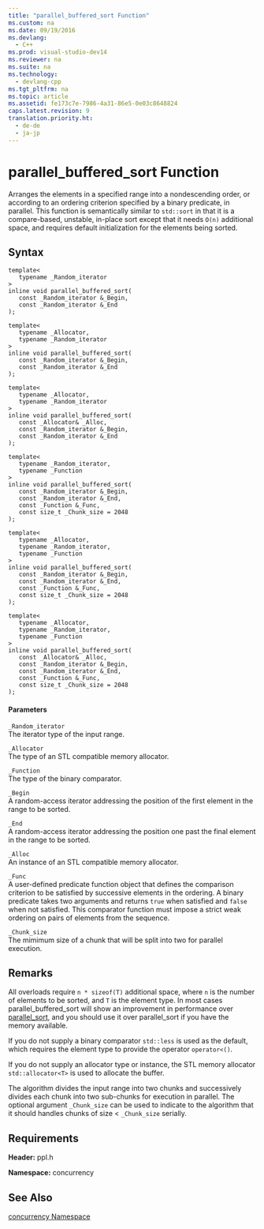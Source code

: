 ```yaml
---
title: "parallel_buffered_sort Function"
ms.custom: na
ms.date: 09/19/2016
ms.devlang: 
  - C++
ms.prod: visual-studio-dev14
ms.reviewer: na
ms.suite: na
ms.technology: 
  - devlang-cpp
ms.tgt_pltfrm: na
ms.topic: article
ms.assetid: fe173c7e-7986-4a31-86e5-0e03c8648824
caps.latest.revision: 9
translation.priority.ht: 
  - de-de
  - ja-jp
---
```

# parallel_buffered_sort Function
Arranges the elements in a specified range into a nondescending order, or according to an ordering criterion specified by a binary predicate, in parallel. This function is semantically similar to `std::sort` in that it is a compare-based, unstable, in-place sort except that it needs `O(n)` additional space, and requires default initialization for the elements being sorted.  
  
## Syntax  
  
```  
template<  
   typename _Random_iterator  
>  
inline void parallel_buffered_sort(  
   const _Random_iterator &_Begin,  
   const _Random_iterator &_End  
);  
  
template<  
   typename _Allocator,  
   typename _Random_iterator  
>  
inline void parallel_buffered_sort(  
   const _Random_iterator &_Begin,  
   const _Random_iterator &_End  
);  
  
template<  
   typename _Allocator,  
   typename _Random_iterator  
>  
inline void parallel_buffered_sort(  
   const _Allocator& _Alloc,  
   const _Random_iterator &_Begin,  
   const _Random_iterator &_End  
);  
  
template<  
   typename _Random_iterator,  
   typename _Function  
>  
inline void parallel_buffered_sort(  
   const _Random_iterator &_Begin,  
   const _Random_iterator &_End,  
   const _Function &_Func,  
   const size_t _Chunk_size = 2048  
);  
  
template<  
   typename _Allocator,  
   typename _Random_iterator,  
   typename _Function  
>  
inline void parallel_buffered_sort(  
   const _Random_iterator &_Begin,  
   const _Random_iterator &_End,  
   const _Function &_Func,  
   const size_t _Chunk_size = 2048  
);  
  
template<  
   typename _Allocator,  
   typename _Random_iterator,  
   typename _Function  
>  
inline void parallel_buffered_sort(  
   const _Allocator& _Alloc,  
   const _Random_iterator &_Begin,  
   const _Random_iterator &_End,  
   const _Function &_Func,  
   const size_t _Chunk_size = 2048  
);  
```  
  
#### Parameters  
 `_Random_iterator`  
 The iterator type of the input range.  
  
 `_Allocator`  
 The type of an STL compatible memory allocator.  
  
 `_Function`  
 The type of the binary comparator.  
  
 `_Begin`  
 A random-access iterator addressing the position of the first element in the range to be sorted.  
  
 `_End`  
 A random-access iterator addressing the position one past the final element in the range to be sorted.  
  
 `_Alloc`  
 An instance of an STL compatible memory allocator.  
  
 `_Func`  
 A user-defined predicate function object that defines the comparison criterion to be satisfied by successive elements in the ordering. A binary predicate takes two arguments and returns `true` when satisfied and `false` when not satisfied. This comparator function must impose a strict weak ordering on pairs of elements from the sequence.  
  
 `_Chunk_size`  
 The mimimum size of a chunk that will be split into two for parallel execution.  
  
## Remarks  
 All overloads require `n * sizeof(T)` additional space, where `n` is the number of elements to be sorted, and `T` is the element type. In most cases parallel_buffered_sort will show an improvement in performance over [parallel_sort](../vs140/parallel_sort-Function.md), and you should use it over parallel_sort if you have the memory available.  
  
 If you do not supply a binary comparator `std::less` is used as the default, which requires the element type to provide the operator `operator<()`.  
  
 If you do not supply an allocator type or instance, the STL memory allocator `std::allocator<T>` is used to allocate the buffer.  
  
 The algorithm divides the input range into two chunks and successively divides each chunk into two sub-chunks for execution in parallel. The optional argument `_Chunk_size` can be used to indicate to the algorithm that it should handles chunks of size < `_Chunk_size` serially.  
  
## Requirements  
 **Header:** ppl.h  
  
 **Namespace:** concurrency  
  
## See Also  
 [concurrency Namespace](../vs140/concurrency-Namespace.md)